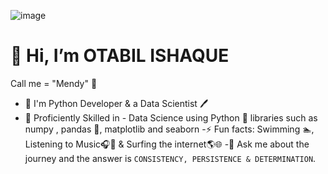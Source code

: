 ![image](https://github.com/deAlgorithm/deAlgorithm/assets/131563995/68f150ed-2526-422f-9e7a-28bbbed416b9)

# 👋 Hi, I’m OTABIL ISHAQUE

Call me = "Mendy" 🤗
 - 🌱 I'm Python Developer & a Data   Scientist 🖊️
 - 🌌 Proficiently Skilled in - Data Science using Python 🐍 libraries such as numpy , pandas 🐼, matplotlib and seaborn
 -⚡ Fun facts: Swimming 🏊, Listening to Music🎧🎵 & Surfing the internet🌎🌐
 -💬 Ask me about the journey and the  answer is `CONSISTENCY, PERSISTENCE & DETERMINATION`.


<!---
deAlgorithm/deAlgorithm is a ✨ special ✨ repository because its `README.md` (this file) appears on your GitHub profile.
You can click the Preview link to take a look at your changes.
--->
